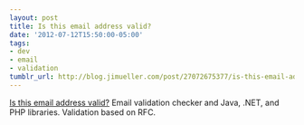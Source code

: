 ```yaml
---
layout: post
title: Is this email address valid?
date: '2012-07-12T15:50:00-05:00'
tags:
- dev
- email
- validation
tumblr_url: http://blog.jimueller.com/post/27072675377/is-this-email-address-valid
---
```

[Is this email address valid?](http://isemail.info/about)
Email validation checker and Java, .NET, and PHP libraries.
Validation based on RFC.
